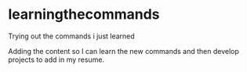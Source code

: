 # learningthecommands
Trying out the commands i just learned 

Adding the content so I can learn the new commands and then develop projects to add in my resume.
